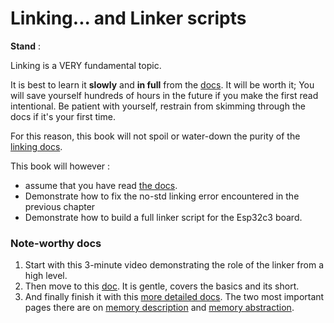 # Linking... and Linker scripts

**Stand** :  

Linking is a VERY fundamental topic.  

It is best to learn it **slowly** and **in full** from the [docs](#note-worthy-docs). It will be worth it; You will save yourself hundreds of hours in the future if you make the first read intentional. Be patient with yourself, restrain from skimming through the docs if it's your first time.  

For this reason, this book will not spoil or water-down the purity of the [linking docs](#note-worthy-docs).  

This book will however :
  - assume that you have read [the docs](#note-worthy-docs).
  - Demonstrate how to fix the no-std linking error encountered in the previous chapter
  - Demonstrate how to build a full linker script for the Esp32c3 board.



### Note-worthy docs 
1. Start with this 3-minute video demonstrating the role of the linker from a high level.  
2. Then move to this [doc][gentle-first-docs]. It is gentle, covers the basics and its short.  
3. And finally finish it with this [more detailed docs][more-detailed-second-docs]. The two most important pages there are on [memory description][memory-description] and [memory abstraction][memory-abstraction].


[linker-video]: https://www.youtube.com/watch?v=cJDRShqtTbk
[gentle-first-docs]: https://users.informatik.haw-hamburg.de/~krabat/FH-Labor/gnupro/5_GNUPro_Utilities/c_Using_LD/ldLinker_scripts.html
[more-detailed-second-docs]: https://sourceware.org/binutils/docs/ld/Scripts.html
[memory-description]: https://sourceware.org/binutils/docs/ld/MEMORY.html
[memory-abstraction]: https://sourceware.org/binutils/docs/ld/REGION_005fALIAS.html





<!-- 
undone -- remove this junk, pick whatever you think is important
You can read about linker scripts here :
1. [this page](https://users.informatik.haw-hamburg.de/~krabat/FH-Labor/gnupro/5_GNUPro_Utilities/c_Using_LD/ldLinker_scripts.html#PROVIDE_command)
2. and [this other page](https://sourceware.org/binutils/docs/ld/Scripts.html)


examples :
- GNU Binutils Linker (ld)
- The LLVM Linker (lld) - preferred because it is a predecessor of ld. Similar to ld in terms of commands and scripting landuage. faster. Modular. Documented.

But I'll stick with ld then move on to lld later on. 


To check the default linker for your target... check the target-spec-json :
```bash
rustc -Z unstable-options --target riscv32i-unknown-none-elf --print target-spec-json
```

It is not guaranteed that the default linker will always be used, so check the cargo.toml file for assurance


### Why do we need a linker-script
A linker script helps organize the memory layout of the object file(s).  

### Why do we need to write linker script each time, can't we have a default?  
The linker always uses a linker script. If you do not supply one yourself, the linker will use a default script that is compiled into the linker executable.  

There is a default script that comes with the linker. You can see it using the 'ld --verbose' command.  
But this link-script is suited for the pc-host.  
So if we are compiling an object file for a different host, we need to define a linker script for the new target.   


You may supply your own linker script by using the ` -T ' command line option. for example :  
```bash
ld -T
```

You can also add link linker-scripts as input files, but they wont erplace the default linker-script.   



### Common Inspections

Tools : objdump, nm

- ld -h file  // view all the sections, and their neat matadata
- ld -t file  // view the symbol table

- nm - list symbols from object files
- Run 'man nm'
-  nm -C ./target/debug/riscv_metal  // view the symbol table while things are demangled

 -->
